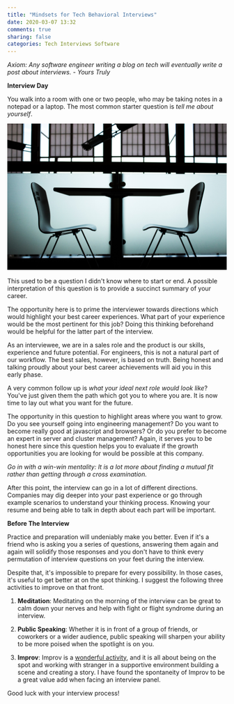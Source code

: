 ```yaml
---
title: "Mindsets for Tech Behavioral Interviews"
date: 2020-03-07 13:32
comments: true
sharing: false
categories: Tech Interviews Software
---
```


*Axiom: Any software engineer writing a blog on tech will eventually write a post about interviews. - Yours Truly*

**Interview Day**

You walk into a room with one or two people, who may be taking notes in a notepad or a laptop. The most common starter question is _tell me about yourself_.

![Interview Chair](/assets/images/behavioral_interview.jpg "Interview Chair")

This used to be a question I didn't know where to start or end. A possible interpretation of this question is to provide a succinct summary of your career.

The opportunity here is to prime the interviewer towards directions which would highlight your best career experiences. What part of your experience would be the most pertinent for this job? Doing this thinking beforehand would be helpful for the latter part of the interview.



As an interviewee, we are in a sales role and the product is our skills, experience and future potential. For engineers, this is not a natural part of our workflow. The best sales, however, is based on truth. Being honest and talking proudly about your best career achievements will aid you in this early phase.

A very common follow up is _what your ideal next role would look like_? You've just given them the path which got you to where you are. It is now time to lay out what you want for the future.

The opportunity in this question to highlight areas where you want to grow. Do you see yourself going into engineering management? Do you want to become really good at javascript and browsers? Or do you prefer to become an expert in server and cluster management? Again, it serves you to be honest here since this question helps you to evaluate if the growth opportunities you are looking for would be possible at this company.

*Go in with a win-win mentality: It is a lot more about finding a mutual fit rather than getting through a cross examination.*

After this point, the interview can go in a lot of different directions. Companies may dig deeper into your past experience or go through example scenarios to understand your  thinking process. Knowing your resume and being able to talk in depth about each part will be important.

**Before The Interview**

<!-- more -->

Practice and preparation will undeniably make you better. Even if it's a friend who is asking you a series of questions, answering them again and again will solidify those responses and you don't have to think every permutation of interview questions on your feet during the interview.

Despite that, it's impossible to prepare for every possibility. In those cases, it's useful to get better at on the spot thinking. I suggest the following three activities to improve on that front.

1. **Meditation**: Meditating on the morning of the interview can be great to calm down your nerves and help with fight or flight syndrome during an interview.

2. **Public Speaking**: Whether it is in front of a group of friends, or coworkers or a wider audience, public speaking will sharpen your ability to be more poised when the spotlight is on you.

3. **Improv**: Improv is a [wonderful activity](http://aviadas.com/blog/2019/03/16/life-lessons-from-doing-improv/), and it is all about being on the spot and working with stranger in a supportive environment building a scene and creating a story. I have found the spontaneity of Improv to be a great value add when facing an interview panel. 

Good luck with your interview process!
